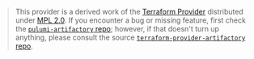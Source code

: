 > This provider is a derived work of the [Terraform Provider](https://github.com/terraform-providers/terraform-provider-artifactory)
> distributed under [MPL 2.0](https://www.mozilla.org/en-US/MPL/2.0/). If you encounter a bug or missing feature,
> first check the [`pulumi-artifactory` repo](/issues); however, if that doesn't turn up anything,
> please consult the source [`terraform-provider-artifactory` repo](https://github.com/terraform-providers/terraform-provider-artifactory/issues).
